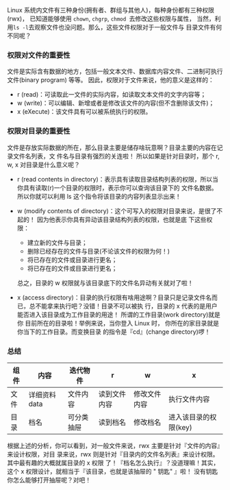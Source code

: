 Linux 系统内文件有三种身份(拥有者、群组与其他人)，每种身份都有三种权限
(rwx)， 已知道能够使用 `chown`, `chgrp`, `chmod `去修改这些权限与属性，
当然，利用` ls -l `去观察文件也没问题。那么，这些文件权限对于一般文件与
目录文件有何不同呢？

### 权限对文件的重要性

文件是实际含有数据的地方，包括一般文本文件、数据库内容文件、二进制可执行文件(binary program)
等等。 因此，权限对于文件来说，他的意义是这样的：

- r (read)：可读取此一文件的实际内容，如读取文本文件的文字内容等；
- w (write)：可以编辑、新增或者是修改该文件的内容(但不含删除该文件)；
- x (eXecute)：该文件具有可以被系统执行的权限。

### 权限对目录的重要性

文件是存放实际数据的所在，那么目录主要是储存啥玩意啊？目录主要的内容在记录文件名列表，文
件名与目录有强烈的关连啦！ 所以如果是针对目录时，那个 r, w, x 对目录是什么意义呢？

- r (read contents in directory)：表示具有读取目录结构列表的权限，所以当你具有读取(r)一个目录的权限时，表示你可以查询该目录下的
文件名数据。 所以你就可以利用 ls 这个指令将该目录的内容列表显示出来！
- w (modify contents of directory)：这个可写入的权限对目录来说，是很了不起的！ 因为他表示你具有异动该目录结构列表的权限，也就是底
下这些权限：

    - 建立新的文件与目录；
    - 删除已经存在的文件与目录(不论该文件的权限为何！)
    - 将已存在的文件或目录进行更名；
    - 将已存在的文件或目录进行更名；
    
    总之，目录的 w 权限就与该目录底下的文件名异动有关就对了啦！
    
- x (access directory)：目录的执行权限有啥用途啊？目录只是记录文件名而已，总不能拿来执行吧？没错！目录不可以被执
行，目录的 x 代表的是用户能否进入该目录成为工作目录的用途！ 所谓的工作目录(work directory)就是你
目前所在的目录啦！举例来说，当你登入 Linux 时， 你所在的家目录就是你当下的工作目录。而变换目录
的指令是『cd』(change directory)啰！

### 总结

| 组件 | 内容 | 迭代物件 | r | w | x |
|---|---|---|---|---|---|
| 文件 | 详细资料 data | 文件内容 | 读到文件内容 | 修改文件内容 | 执行文件内容 |
| 目录 | 档名 | 可分类抽屉 | 读到档名 | 修改档名 | 进入该目录的权限(key) |

根据上述的分析，你可以看到，对一般文件来说，rwx 主要是针对『文件的内容』来设计权限，对目
录来说，rwx 则是针对『目录内的文件名列表』来设计权限。 其中最有趣的大概就属目录的 x 权限
了！『档名怎么执行』？没道理嘛！其实，这个 x 权限设计，就相当于『该目录，也就是该抽屉的 "
钥匙" 』啦！ 没有钥匙你怎么能够打开抽屉呢？对吧！
